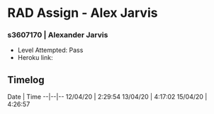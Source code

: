 # RAD Assign - Alex Jarvis
### s3607170 | Alexander Jarvis

- Level Attempted: Pass
- Heroku link: 

## Timelog

Date | Time 
--|--|--
12/04/20 | 2:29:54
13/04/20 | 4:17:02
15/04/20 | 4:26:57